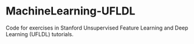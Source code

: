 # MachineLearning-UFLDL
Code for exercises in Stanford Unsupervised Feature Learning and Deep Learning (UFLDL) tutorials.
